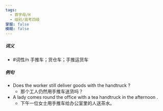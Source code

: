 ```yaml
---
tags:
  - 首字母/H
  - 级别/高考四级
掌握: false
模糊: false
---
```

##### 词义
- #词性/n  手推车；货仓车；手推运货车
##### 例句
- Does the worker still deliver goods with the handtruck ?
	- 那个工人仍然用手推车送货吗？
- A lady comes round the office with a tea handtruck in the afternoon .
	- 下午一位女士用手推车给办公室里的人送茶水。
